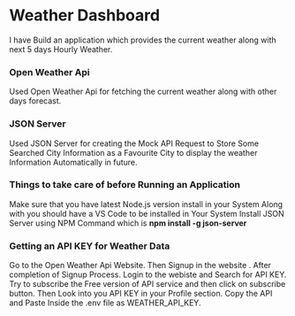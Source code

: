 # Weather Dashboard
I have Build an application which provides the current weather along with next 5 days Hourly Weather.

### Open Weather Api
Used Open Weather Api for fetching the current weather along with other days forecast.

### JSON Server
Used JSON Server for creating the Mock API Request to Store Some Searched City Information as a Favourite City to display the weather Information Automatically in future.


### Things to take care of before Running an Application
Make sure that you have latest Node.js version install in your System
Along with you should have a VS Code to be installed in Your System
Install JSON Server using NPM Command which is **npm install -g json-server**

### Getting an API KEY for Weather Data 
Go to the Open Weather Api Website.
Then Signup in the website .
After completion of Signup Process.
Login to the webiste and Search for API KEY. 
Try to subscribe the Free version of API service and then click on subscribe button.
Then Look into you API KEY in your Profile section.
Copy the API and Paste Inside the .env file as WEATHER_API_KEY.